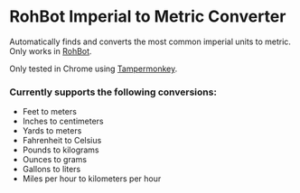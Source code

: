 # RohBot Imperial to Metric Converter

Automatically finds and converts the most common imperial units to metric. Only works in [RohBot](https://rohbot.net).

Only tested in Chrome using [Tampermonkey](http://tampermonkey.net/).

### Currently supports the following conversions:
* Feet to meters
* Inches to centimeters
* Yards to meters
* Fahrenheit to Celsius
* Pounds to kilograms
* Ounces to grams
* Gallons to liters
* Miles per hour to kilometers per hour